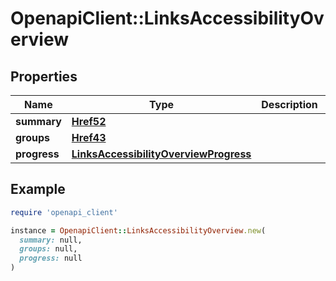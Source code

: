 # OpenapiClient::LinksAccessibilityOverview

## Properties

| Name | Type | Description | Notes |
| ---- | ---- | ----------- | ----- |
| **summary** | [**Href52**](Href52.md) |  | [optional] |
| **groups** | [**Href43**](Href43.md) |  | [optional] |
| **progress** | [**LinksAccessibilityOverviewProgress**](LinksAccessibilityOverviewProgress.md) |  | [optional] |

## Example

```ruby
require 'openapi_client'

instance = OpenapiClient::LinksAccessibilityOverview.new(
  summary: null,
  groups: null,
  progress: null
)
```

